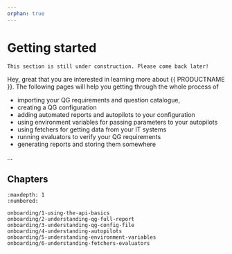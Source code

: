 ```yaml
---
orphan: true
---
```

# Getting started

```{admonition} Work in progress
This section is still under construction. Please come back later!
```

Hey, great that you are interested in learning more about {{ PRODUCTNAME }}.
The following pages will help you getting through the whole process of

* importing your QG requirements and question catalogue,
* creating a QG configuration
* adding automated reports and autopilots to your configuration
* using environment variables for passing parameters to your autopilots
* using fetchers for getting data from your IT systems
* running evaluators to verify your QG requirements
* generating reports and storing them somewhere

...

## Chapters

```{toctree}
:maxdepth: 1
:numbered:

onboarding/1-using-the-api-basics
onboarding/2-understanding-qg-full-report
onboarding/3-understanding-qg-config-file
onboarding/4-understanding-autopilots
onboarding/5-understanding-environment-variables
onboarding/6-understanding-fetchers-evaluators
```
